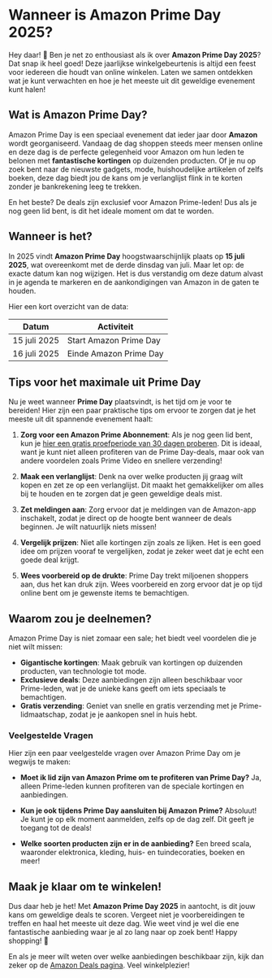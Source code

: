 # Wanneer is Amazon Prime Day 2025?

Hey daar! 🎉 Ben je net zo enthousiast als ik over **Amazon Prime Day 2025**? Dat snap ik heel goed! Deze jaarlijkse winkelgebeurtenis is altijd een feest voor iedereen die houdt van online winkelen. Laten we samen ontdekken wat je kunt verwachten en hoe je het meeste uit dit geweldige evenement kunt halen!

## Wat is Amazon Prime Day?

Amazon Prime Day is een speciaal evenement dat ieder jaar door **Amazon** wordt georganiseerd. Vandaag de dag shoppen steeds meer mensen online en deze dag is de perfecte gelegenheid voor Amazon om hun leden te belonen met **fantastische kortingen** op duizenden producten. Of je nu op zoek bent naar de nieuwste gadgets, mode, huishoudelijke artikelen of zelfs boeken, deze dag biedt jou de kans om je verlanglijst flink in te korten zonder je bankrekening leeg te trekken.

En het beste? De deals zijn exclusief voor Amazon Prime-leden! Dus als je nog geen lid bent, is dit het ideale moment om dat te worden.

## Wanneer is het?

In 2025 vindt **Amazon Prime Day** hoogstwaarschijnlijk plaats op **15 juli 2025**, wat overeenkomt met de derde dinsdag van juli. Maar let op: de exacte datum kan nog wijzigen. Het is dus verstandig om deze datum alvast in je agenda te markeren en de aankondigingen van Amazon in de gaten te houden.

Hier een kort overzicht van de data:

| Datum         | Activiteit                     |
|---------------|--------------------------------|
| 15 juli 2025  | Start Amazon Prime Day         |
| 16 juli 2025  | Einde Amazon Prime Day         |

## Tips voor het maximale uit Prime Day

Nu je weet wanneer **Prime Day** plaatsvindt, is het tijd om je voor te bereiden! Hier zijn een paar praktische tips om ervoor te zorgen dat je het meeste uit dit spannende evenement haalt:

1. **Zorg voor een Amazon Prime Abonnement**: Als je nog geen lid bent, kun je [hier een gratis proefperiode van 30 dagen proberen](https://132.nl/amazonprime30dagengratis). Dit is ideaal, want je kunt niet alleen profiteren van de Prime Day-deals, maar ook van andere voordelen zoals Prime Video en snellere verzending!

2. **Maak een verlanglijst**: Denk na over welke producten jij graag wilt kopen en zet ze op een verlanglijst. Dit maakt het gemakkelijker om alles bij te houden en te zorgen dat je geen geweldige deals mist.

3. **Zet meldingen aan**: Zorg ervoor dat je meldingen van de Amazon-app inschakelt, zodat je direct op de hoogte bent wanneer de deals beginnen. Je wilt natuurlijk niets missen!

4. **Vergelijk prijzen**: Niet alle kortingen zijn zoals ze lijken. Het is een goed idee om prijzen vooraf te vergelijken, zodat je zeker weet dat je echt een goede deal krijgt.

5. **Wees voorbereid op de drukte**: Prime Day trekt miljoenen shoppers aan, dus het kan druk zijn. Wees voorbereid en zorg ervoor dat je op tijd online bent om je gewenste items te bemachtigen.

## Waarom zou je deelnemen?

Amazon Prime Day is niet zomaar een sale; het biedt veel voordelen die je niet wilt missen:

- **Gigantische kortingen**: Maak gebruik van kortingen op duizenden producten, van technologie tot mode.
- **Exclusieve deals**: Deze aanbiedingen zijn alleen beschikbaar voor Prime-leden, wat je de unieke kans geeft om iets speciaals te bemachtigen.
- **Gratis verzending**: Geniet van snelle en gratis verzending met je Prime-lidmaatschap, zodat je je aankopen snel in huis hebt.

### Veelgestelde Vragen

Hier zijn een paar veelgestelde vragen over Amazon Prime Day om je wegwijs te maken:

- **Moet ik lid zijn van Amazon Prime om te profiteren van Prime Day?**
  Ja, alleen Prime-leden kunnen profiteren van de speciale kortingen en aanbiedingen.

- **Kun je ook tijdens Prime Day aansluiten bij Amazon Prime?**
  Absoluut! Je kunt je op elk moment aanmelden, zelfs op de dag zelf. Dit geeft je toegang tot de deals!

- **Welke soorten producten zijn er in de aanbieding?**
  Een breed scala, waaronder elektronica, kleding, huis- en tuindecoraties, boeken en meer!

## Maak je klaar om te winkelen!

Dus daar heb je het! Met **Amazon Prime Day 2025** in aantocht, is dit jouw kans om geweldige deals te scoren. Vergeet niet je voorbereidingen te treffen en haal het meeste uit deze dag. Wie weet vind je wel die ene fantastische aanbieding waar je al zo lang naar op zoek bent! Happy shopping! 🎉

En als je meer wilt weten over welke aanbiedingen beschikbaar zijn, kijk dan zeker op de [Amazon Deals pagina](https://132.nl/amazondealspagina). Veel winkelplezier!